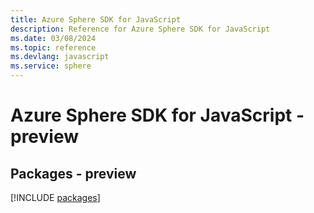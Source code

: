 ```yaml
---
title: Azure Sphere SDK for JavaScript
description: Reference for Azure Sphere SDK for JavaScript
ms.date: 03/08/2024
ms.topic: reference
ms.devlang: javascript
ms.service: sphere
---
```

# Azure Sphere SDK for JavaScript - preview
## Packages - preview
[!INCLUDE [packages](sphere-index.md)]